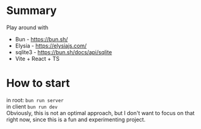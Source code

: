 # Summary

Play around with

- Bun - https://bun.sh/
- Elysia - https://elysiajs.com/
- sqlite3 - https://bun.sh/docs/api/sqlite
- Vite + React + TS

# How to start

in root: `bun run server`  
in client `bun run dev`  
Obviously, this is not an optimal approach, but I don't want to focus on that right now, since this is a fun and experimenting project.
